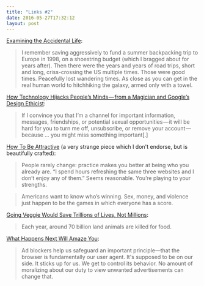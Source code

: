 ```yaml
---
title: "Links #2"
date: 2016-05-27T17:32:12
layout: post
---
```


[Examining the Accidental Life](http://www.ribbonfarm.com/2016/05/19/examining-the-accidental-life/):

> I remember saving aggressively to fund a summer backpacking trip to Europe in 1998, on a shoestring budget (which I bragged about for years after). Then there were the years and years of road trips, short and long, criss-crossing the US multiple times. Those were good times. Peacefully lost wandering times. As close as you can get in the real human world to hitchhiking the galaxy, armed only with a towel.

[How Technology Hijacks People’s Minds — from a Magician and Google’s Design Ethicist](https://medium.com/@tristanharris/how-technology-hijacks-peoples-minds-from-a-magician-and-google-s-design-ethicist-56d62ef5edf3):

> If I convince you that I’m a channel for important information, messages, friendships, or potential sexual opportunities — it will be hard for you to turn me off, unsubscribe, or remove your account — because ... you might miss something important[.]

[How To Be Attractive](http://hotelconcierge.tumblr.com/post/140529495929/how-to-be-attractive) (a very strange piece which I don't endorse, but is beautifully crafted):

> People rarely change: practice makes you better at being who you already are. “I spend hours refreshing the same three websites and I don’t enjoy any of them.” Seems reasonable. You’re playing to your strengths.

> Americans want to know who’s winning. Sex, money, and violence just happen to be the games in which everyone has a score.

[Going Veggie Would Save Trillions of Lives, Not Millions](http://sentience-politics.org/en/2016/03/going-veggie-would-save-trillions-of-lives/?utm_campaign=Facebook&utm_content=buffere3b7a&utm_medium=Social&utm_source=ACE+Facebook+Page):

> Each year, around 70 billion land animals are killed for food.

[What Happens Next Will Amaze You](http://idlewords.com/talks/what_happens_next_will_amaze_you.htm):

> Ad blockers help us safeguard an important principle—that the browser is fundamentally our user agent. It's supposed to be on our side. It sticks up for us. We get to control its behavior. No amount of moralizing about our duty to view unwanted advertisements can change that.
